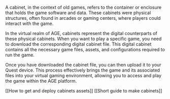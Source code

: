 A cabinet, in the context of old games, refers to the container or enclosure that holds the game software and data. These cabinets were physical structures, often found in arcades or gaming centers, where players could interact with the game.

In the virtual realm of AGE, cabinets represent the digital counterparts of these physical cabinets. When you want to play a specific game, you need to download the corresponding digital cabinet file. This digital cabinet contains all the necessary game files, assets, and configurations required to run the game.

Once you have downloaded the cabinet file, you can then upload it to your Quest device. This process effectively brings the game and its associated files into your virtual gaming environment, allowing you to access and play the game within the AGE platform.

[[How to get and deploy cabinets assets]]
[[Short guide to make cabinets]]
